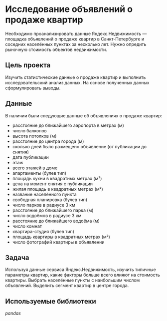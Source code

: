 # Исследование объявлений о продаже квартир

Необходимо проанализировать данные Яндекс.Недвижимость — площадка объявлений о продаже квартир в Санкт-Петербурге и соседних населённых пунктах за несколько лет. Нужно опредить рыночную стоимость объектов недвижимости.

## Цель проекта

Изучить статистические данные о продаже квартир и выполнить исследовательский анализ данных. На основе полученных данных сформулировать выводы.

## Данные

В наличии были следующие данные об объявлениях о продаже квартир:

- расстояние до ближайшего аэропорта в метрах (м)
- число балконов
- высота потолков (м)
- расстояние до центра города (м)
- сколько дней было размещено объявление (от публикации до снятия)
- дата публикации
- этаж
- всего этажей в доме
- апартаменты (булев тип)
- площадь кухни в квадратных метрах (м²)
- цена на момент снятия с публикации
- жилая площадь в квадратных метрах (м²)
- название населённого пункта
- свободная планировка (булев тип)
- число парков в радиусе 3 км
- расстояние до ближайшего парка (м)
- число водоёмов в радиусе 3 км
- расстояние до ближайшего водоёма (м)
- число комнат
- квартира-студия (булев тип)
- площадь квартиры в квадратных метрах (м²)
- число фотографий квартиры в объявлении

## Задача

Используя данные сервиса Яндекс.Недвижимость, изучить типичные параметры квартир, какие факторы больше всего влияют на стоимость квартиры. Выбрать населённые пункты с наибольшим числом объявлений. Выделить сегмент квартир в центре города.

## Используемые библиотеки

*pandas*